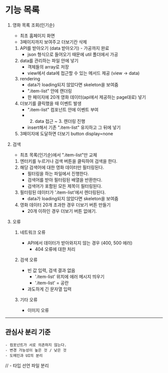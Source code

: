 # 기능 목록

1. 영화 목록 조회(인기순)
   - 최초 홈페이지 화면
   - 3페이지까지 보여주고 더보기칸 삭제
   1. API를 받아오기 (data 받아오기) - 가공까지 완료
      - json 형식으로 들어오기 때문에 util 폴더에서 가공
   2. data를 관리하는 파일 안에 넣기
      - 객체들의 array로 저장
      - view에서 data에 접근할 수 있는 메서드 제공 (view -> data)
   3. rendering
      - data가 loading되지 않았다면 skeleton을 보여줌
      - ".item-list" 안에 랜더링
      - 한 페이지에 20개 영화 데이터(api에서 제공하는 page대로) 넣기
   4. 더보기를 클릭했을 때 이벤트 발생
      - ".item-list" 컴포넌트 안에 이벤트 부여
      - 2. data 접근 ~ 3. 렌더링 진행
      - insert해서 기존 ".item-list" 유지하고 그 뒤에 넣기
   5. 3페이지에 도달하면 더보기 button display=none
2. 검색

   - 최초 목록(인기순)에서 ".item-list"만 교체

   1. 엔터키를 누르거나 검색 버튼을 클릭하여 검색을 한다.
   2. 해당 검색어에 대한 영화 데이터만 필터링된다.
      - 필터링을 하는 파일에서 진행한다.
      - 검색어를 받아 필터링된 배열을 반환한다.
      - 검색어가 포함된 모든 제목이 필터링된다.
   3. 필터링된 데이터가 '.item-list'에서 렌더링된다.
      - data가 loading되지 않았다면 skeleton을 보여줌
   4. 영화 데이터 20개 초과한 경우 더보기 버튼 만들기
      - 20개 이하인 경우 더보기 버튼 없애기.

3. 오류

   1. 네트워크 오류

      - API에서 데이터가 받아와지지 않는 경우 (400, 500 에러)
        - 404 오류에 대한 처리

   2. 검색 오류

      - 빈 값 입력, 검색 결과 없음
        - '.item-list' 위치에 에러 메시지 띄우기
        - '.item-list' = 공란
      - 과도하게 긴 문자열 입력

   3. 기타 오류
      - 이미지 오류

---

## 관심사 분리 기준

    - 컴포넌트가 서로 의존하지 않는다.
    - 변경 가능성이 높은 것 / 낮은 것
    - 도메인과 UI의 분리

// - 타입 선언 파일 분리

